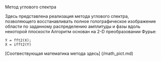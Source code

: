 Метод углового спектра


Здесь представлена реализация метода углового спектра, позволяющего восстанавливать полное голографическое изображение области по заданному распределению амплитуды и фазы вдоль некоторой плоскости
Алгоритм основан на 2-D преобразовании Фурье: 
```
Y = fft2(X);
X = ifft2(Y)
```
[Соотвествующая математика метода здесь] (/math_pict.md)
